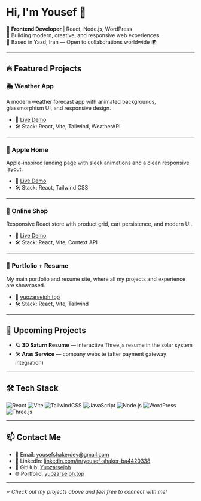 # Hi, I'm Yousef 👋

🚀 **Frontend Developer** | React, Node.js, WordPress  
🎨 Building modern, creative, and responsive web experiences  
📍 Based in Yazd, Iran — Open to collaborations worldwide 🌍  

---

## 🔥 Featured Projects

### 🌦️ Weather App
A modern weather forecast app with animated backgrounds, glassmorphism UI, and responsive design.  
- 🔗 [Live Demo](https://weather.yuozarseiph.top)  
- 🛠️ Stack: React, Vite, Tailwind, WeatherAPI  

---

### 🍏 Apple Home
Apple-inspired landing page with sleek animations and a clean responsive layout.  
- 🔗 [Live Demo](https://apple-home-uyq6.vercel.app)  
- 🛠️ Stack: React, Tailwind CSS  

---

### 🛒 Online Shop
Responsive React store with product grid, cart persistence, and modern UI.  
- 🔗 [Live Demo](https://online-shop-mauve-seven.vercel.app)  
- 🛠️ Stack: React, Vite, Context API  

---

### 📝 Portfolio + Resume
My main portfolio and resume site, where all my projects and experience are showcased.  
- 🔗 [yuozarseiph.top](https://yuozarseiph.top)  
- 🛠️ Stack: React, Vite, Tailwind  

---

## 🚧 Upcoming Projects
- 🪐 **3D Saturn Resume** — interactive Three.js resume in the solar system  
- 🛠️ **Aras Service** — company website (after payment gateway integration)  

---

## 🛠️ Tech Stack

![React](https://img.shields.io/badge/React-18-61DAFB?logo=react&logoColor=white)
![Vite](https://img.shields.io/badge/Vite-3-646CFF?logo=vite&logoColor=white)
![TailwindCSS](https://img.shields.io/badge/Tailwind-3-38B2AC?logo=tailwindcss&logoColor=white)
![JavaScript](https://img.shields.io/badge/JavaScript-ES6+-F7DF1E?logo=javascript&logoColor=black)
![Node.js](https://img.shields.io/badge/Node.js-Learning-339933?logo=node.js&logoColor=white)
![WordPress](https://img.shields.io/badge/WordPress-Development-21759B?logo=wordpress&logoColor=white)
![Three.js](https://img.shields.io/badge/Three.js-3D-000000?logo=three.js&logoColor=white)

---

## 📫 Contact Me

- 📧 Email: [yousefshakerdev@gmail.com](mailto:yousefshakerdev@gmail.com)  
- 💼 LinkedIn: [linkedin.com/in/yousef-shaker-ba4420338](https://www.linkedin.com/in/yousef-shaker-ba4420338)  
- 🐙 GitHub: [Yuozarseiph](https://github.com/Yuozarseiph)  
- 🌐 Portfolio: [yuozarseiph.top](https://yuozarseiph.top)  

---

⭐️ *Check out my projects above and feel free to connect with me!*  
